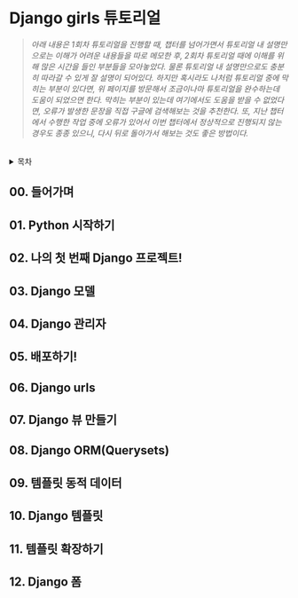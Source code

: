 # Django girls 튜토리얼

> _아래 내용은 1회차 튜토리얼을 진행할 때, 챕터를 넘어가면서 튜토리얼 내 설명만으로는 이해가 어려운 내용들을 따로 메모한 후, 2회차 튜토리얼  때에 이해를 위해 많은 시간을 들인 부분들을 모아놓았다. 물론 튜토리얼 내 설명만으로도 충분히 따라갈 수 있게 잘 설명이 되어있다. 하지만 혹시라도 나처럼 튜토리얼 중에 막히는 부분이 있다면, 위 페이지를 방문해서 조금이나마 튜토리얼을 완수하는데 도움이 되었으면 한다. 막히는 부분이 있는데 여기에서도 도움을 받을 수 없었다면, 오류가 발생한 문장을 직접 구글에 검색해보는 것을 추천한다. 또, 지난 챕터에서 수행한 작업 중에 오류가 있어서 이번 챕터에서 정상적으로 진행되지 않는 경우도 종종 있으니, 다시 뒤로 돌아가서 해보는 것도 좋은 방법이다._

<br>

<details><summary>목차</summary>

[00. 들어가며](##들어가며)<br>
[01. Python 시작하기](##Python-시작하기)<br>
[02. 나의 첫 번째 Django 프로젝트!](##나의-첫-번째-Django-프로젝트!)<br>
[03. Django 모델](##Django-모델)<br>
[04. Django 관리자](##Django-관리자)<br>
[05. 배포하기!](##배포하기!)<br>
[06. Django urls](##Django-urls)<br>
[07. Django 뷰 만들기](##Django-뷰-만들기)<br>
[08. Django ORM(Querysets)](##Django-ORM(Querysets))<br>
[09. 템플릿 동적 데이터](##템플릿-동적-데이터)<br>
[10. Django 템플릿](##Django-템플릿)<br>
[11. 템플릿 확장하기](##템플릿-확장하기)<br>
[12. Django 폼](##Django-폼)<br>
<br>

</details>

## 00. 들어가며
## 01. Python 시작하기
## 02. 나의 첫 번째 Django 프로젝트!
## 03. Django 모델
## 04. Django 관리자
## 05. 배포하기!
## 06. Django urls
## 07. Django 뷰 만들기
## 08. Django ORM(Querysets)
## 09. 템플릿 동적 데이터
## 10. Django 템플릿
## 11. 템플릿 확장하기
## 12. Django 폼


